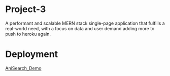# Project-3
A performant and scalable MERN stack single-page application that fulfills a real-world need, with a focus on data and user demand adding more to push to heroku again.


# Deployment

[AniSearch_Demo](https://protected-mesa-73098.herokuapp.com/)